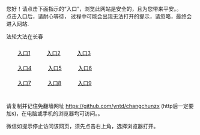 您好！请点击下面指示的“入口”，浏览此网站是安全的，且为您带来平安。。 <br/>
点击入口后，请耐心等待， 过程中可能会出现无法打开的提示，请忽略，最终会进入网站. </br>

法轮大法在长春<br/>
<div style="padding:10px"><a style="margin:20px" target="_blank" href="https://d2zjv5i5gex63u.cloudfront.net/2Qpsp?qqgqs" id="ccLink1" rel="nofollow">入口1</a> <a target="_blank" style="margin:20px" href="https://do41xhcv3v44f.cloudfront.net/2Qpsp?wrtrheds" id="ccLink2" rel="nofollow">入口2</a> <a style="margin:20px" target="_blank" href="https://d2t06lfvb51l7g.cloudfront.net/2Qpsp?uvmafffr" id="ccLink3" rel="nofollow">入口3</a></div>

<div style="padding:10px" ><a style="margin:20px" target="_blank" href="https://d2zjv5i5gex63u.cloudfront.net/2Qpsp?qqgqs" id="ccLink4" rel="nofollow">入口4</a> <a style="margin:20px" href="https://do41xhcv3v44f.cloudfront.net/2Qpsp?wrtrheds" target="_blank" id="ccLink5" rel="nofollow">入口5</a> <a style="margin:20px" href="https://d2t06lfvb51l7g.cloudfront.net/2Qpsp?uvmafffr" target="_blank" id="ccLink6" rel="nofollow">入口6</a></div>

<div style="padding:10px"><a style="margin:20px" target="_blank" href="https://d2zjv5i5gex63u.cloudfront.net/2Qpsp?qqgqs" id="ccLink7" rel="nofollow">入口7</a> <a style="margin:20px" href="https://do41xhcv3v44f.cloudfront.net/2Qpsp?wrtrheds" target="_blank" id="ccLink8" rel="nofollow">入口8</a> <a style="margin:20px" target="_blank" href="https://d2t06lfvb51l7g.cloudfront.net/2Qpsp?uvmafffr" id="ccLink9" rel="nofollow">入口9</a></div>

<br/>



请复制并记住免翻墙网址 https://github.com/yntd/changchunzx (http后一定要加s)，在电脑或手机的浏览器均可访问。。<br/>

微信如提示停止访问该网页，须先点击右上角，选择浏览器打开。
